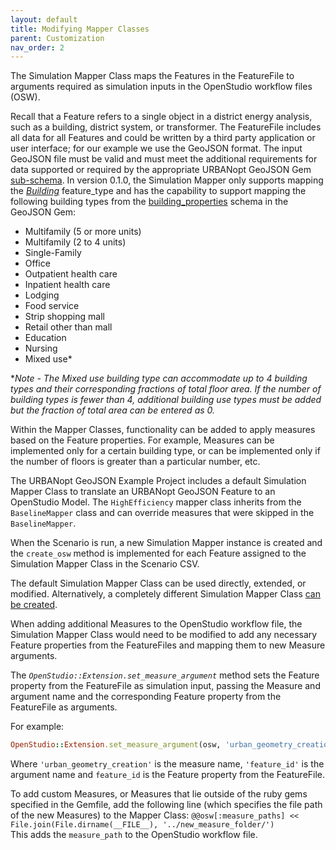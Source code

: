 ```yaml
---
layout: default
title: Modifying Mapper Classes
parent: Customization
nav_order: 2
---
```


The Simulation Mapper Class maps the Features in the FeatureFile to arguments required as simulation inputs in the OpenStudio workflow files (OSW).

Recall that a Feature refers to a single object in a district energy analysis, such as a
building, district system, or transformer. The FeatureFile includes all data for all
Features and could be written by a third party application or user interface; for our example we use the
GeoJSON format. The input GeoJSON file must be valid and must meet the additional requirements for data supported or required by the appropriate URBANopt GeoJSON Gem [sub-schema](https://github.com/urbanopt/urbanopt-geojson-gem/tree/develop/lib/urbanopt/geojson/schema). In version 0.1.0, the Simulation Mapper only supports mapping the
[*Building*](https://github.com/urbanopt/urbanopt-geojson-gem/blob/develop/lib/urbanopt/geojson/building.rb)
feature_type and has the capability to support mapping the following building types from
the
[building_properties](https://github.com/urbanopt/urbanopt-geojson-gem/blob/develop/lib/urbanopt/geojson/schema/building_properties.json)
schema in the GeoJSON Gem:

- Multifamily (5 or more units)
- Multifamily (2 to 4 units)
- Single-Family
- Office
- Outpatient health care
- Inpatient health care
- Lodging
- Food service
- Strip shopping mall
- Retail other than mall
- Education
- Nursing
- Mixed use*

**Note - The Mixed use building type can accommodate up to 4 building types and their
corresponding fractions of total floor area. If the number of building types is fewer than 4,
additional building use types must be added but the fraction of total area can be
entered as 0.*

Within the Mapper Classes, functionality can be added to
apply measures based on the Feature properties. For example, Measures can be implemented
only for a certain building type, or can be implemented only if the number of floors is
greater than a particular number, etc.

The URBANopt GeoJSON Example Project includes a default Simulation Mapper Class to translate an URBANopt GeoJSON Feature to an OpenStudio Model. The `HighEfficiency` mapper class inherits from the `BaselineMapper` class and can override measures that were skipped in the `BaselineMapper`.

When the Scenario is run, a new Simulation Mapper instance is created and the `create_osw` method is implemented for each Feature assigned to the Simulation Mapper Class in the Scenario CSV.

The default Simulation Mapper Class can be used directly, extended, or modified. Alternatively, a completely different Simulation Mapper Class [can be created](new_mapper_class.md).

When adding additional Measures to the OpenStudio workflow file, the Simulation Mapper Class would need to be modified to add any necessary Feature properties from the FeatureFiles and mapping them to new Measure arguments.

The *`OpenStudio::Extension.set_measure_argument`* method sets the Feature property from the FeatureFile as simulation input, passing the Measure and argument name and the corresponding Feature property from the FeatureFile as arguments.

For example:

```ruby
OpenStudio::Extension.set_measure_argument(osw, 'urban_geometry_creation', 'feature_id', feature_id)
```

Where `'urban_geometry_creation'` is the measure name, `'feature_id'` is the argument name and `feature_id` is the Feature property from the FeatureFile.

To add custom Measures, or Measures that lie outside of the ruby gems specified in the Gemfile, add the following line (which specifies the file path of the new Measures) to the Mapper Class: `@@osw[:measure_paths] << File.join(File.dirname(__FILE__), '../new_measure_folder/')`  
This adds the `measure_path` to the OpenStudio workflow file.
